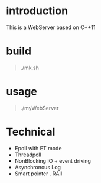 # introduction 
This is a WebServer based on C++11

# build
> ./mk.sh

# usage
> ./myWebServer

# Technical
- Epoll with ET mode
- Threadpoll
- NonBlocking IO + event driving
- Asynchronous Log
- Smart pointer . RAII
